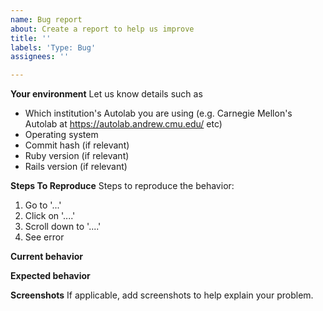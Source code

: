 ```yaml
---
name: Bug report
about: Create a report to help us improve
title: ''
labels: 'Type: Bug'
assignees: ''

---
```


**Your environment**
Let us know details such as
- Which institution's Autolab you are using (e.g. Carnegie Mellon's Autolab at https://autolab.andrew.cmu.edu/ etc)
- Operating system
- Commit hash (if relevant)
- Ruby version (if relevant)
- Rails version (if relevant)

**Steps To Reproduce**
Steps to reproduce the behavior:
1. Go to '...'
2. Click on '....'
3. Scroll down to '....'
4. See error

**Current behavior**

**Expected behavior**

**Screenshots**
If applicable, add screenshots to help explain your problem.
